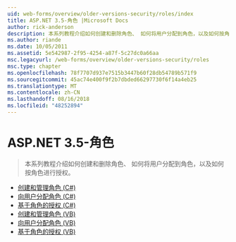 ```yaml
---
uid: web-forms/overview/older-versions-security/roles/index
title: ASP.NET 3.5-角色 |Microsoft Docs
author: rick-anderson
description: 本系列教程介绍如何创建和删除角色、 如何将用户分配到角色，以及如何按角色进行授权。
ms.author: riande
ms.date: 10/05/2011
ms.assetid: 5e542987-2f95-4254-a87f-5c27dc0a66aa
msc.legacyurl: /web-forms/overview/older-versions-security/roles
msc.type: chapter
ms.openlocfilehash: 78f7707d937e7515b3447b60f28db54789b571f9
ms.sourcegitcommit: 45ac74e400f9f2b7dbded66297730f6f14a4eb25
ms.translationtype: MT
ms.contentlocale: zh-CN
ms.lasthandoff: 08/16/2018
ms.locfileid: "48252894"
---
```

<a name="aspnet-35---roles"></a>ASP.NET 3.5-角色
====================
> 本系列教程介绍如何创建和删除角色、 如何将用户分配到角色，以及如何按角色进行授权。


- [创建和管理角色 (C#)](creating-and-managing-roles-cs.md)
- [向用户分配角色 (C#)](assigning-roles-to-users-cs.md)
- [基于角色的授权 (C#)](role-based-authorization-cs.md)
- [创建和管理角色 (VB)](creating-and-managing-roles-vb.md)
- [向用户分配角色 (VB)](assigning-roles-to-users-vb.md)
- [基于角色的授权 (VB)](role-based-authorization-vb.md)
